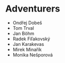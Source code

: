 Adventurers
===

* Ondřej Dobeš
* Tom Trval
* Jan Böhm
* Radek Fiľakovský
* Jan Karakevas
* Mirek Minařík
* Monika Nešporová

